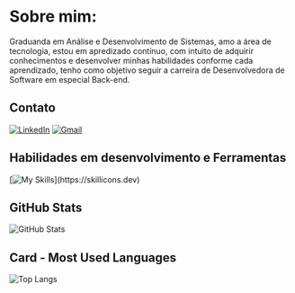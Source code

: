 # Sobre mim:
Graduanda em Análise e Desenvolvimento de Sistemas, amo a área de tecnologia, estou em apredizado contínuo, com intuito de adquirir conhecimentos 
e desenvolver minhas habilidades conforme cada aprendizado, tenho como objetivo seguir a carreira de Desenvolvedora de Software em especial Back-end.
## Contato

[![LinkedIn](https://img.shields.io/badge/LinkedIn-0077B5?style=for-the-badge&logo=linkedin&logoColor=white)](https://www.linkedin.com/in/nina-raquel)
[![Gmail](https://img.shields.io/badge/Gmail-333333?style=for-the-badge&logo=gmail&logoColor=red)](mailto:nynaferreira.souza@gmail.com)

## Habilidades em desenvolvimento e Ferramentas
[![My Skills](https://skillicons.dev/icons?i=java,mysql,git,idea,spring,)](https://skillicons.dev)
 ## GitHub Stats
 ![GitHub Stats](https://github-readme-stats.vercel.app/api?username=Ninaraquel&theme=transparent&bg_color=000&border_color=30A3DC&show_icons=true&icon_color=30A3DC&title_color=E94D5F&text_color=fff)
 ## Card - Most Used Languages
 ![Top Langs](https://github-readme-stats-git-masterrstaa-rickstaa.vercel.app/api/top-langs/?username=Ninaraquel&bg_color=000&border_color=30A3DC&title_color=E94D5F&text_color=FFF)
